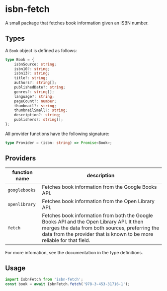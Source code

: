 # isbn-fetch

A small package that fetches book information given an ISBN number.

## Types

A `Book` object is defined as follows:

```typescript
type Book = {
    isbnSource: string;
    isbn10?: string;
    isbn13?: string;
    title?: string;
    authors?: string[];
    publishedDate?: string;
    genres?: string[];
    language?: string;
    pageCount?: number;
    thumbnail?: string;
    thumbnailSmall?: string;
    description?: string;
    publishers?: string[];
};
```

All provider functions have the following signature:

```typescript
type Provider = (isbn: string) => Promise<Book>;
```

## Providers


| function name | description |
| --- | --- |
| `googlebooks` | Fetches book information from the Google Books API. |
| `openlibrary` | Fetches book information from the Open Library API. |
| `fetch` | Fetches book information from both the Google Books API and the Open Library API. It then merges the data from both sources, preferring the data from the provider that is known to be more reliable for that field. |

For more infomation, see the documentation in the type definitions.

## Usage

```typescript
import IsbnFetch from 'isbn-fetch';
const book = await IsbnFetch.fetch('978-3-453-31716-1');
```
